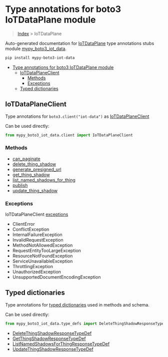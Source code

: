 # Type annotations for boto3 IoTDataPlane module

> [Index](..) > IoTDataPlane

Auto-generated documentation for
[IoTDataPlane](https://boto3.amazonaws.com/v1/documentation/api/1.17.75/reference/services/iot-data.html#IoTDataPlane)
type annotations stubs module
[mypy_boto3_iot_data](https://pypi.org/project/mypy-boto3-iot-data/).

```bash
pip install mypy-boto3-iot-data
```

- [Type annotations for boto3 IoTDataPlane module](#type-annotations-for-boto3-iotdataplane-module)
  - [IoTDataPlaneClient](#iotdataplaneclient)
    - [Methods](#methods)
    - [Exceptions](#exceptions)
  - [Typed dictionaries](#typed-dictionaries)

## IoTDataPlaneClient

Type annotations for `boto3.client("iot-data")` as
[IoTDataPlaneClient](./client.md)

Can be used directly:

```python
from mypy_boto3_iot_data.client import IoTDataPlaneClient
```

### Methods

- [can_paginate](./client.md#can_paginate)
- [delete_thing_shadow](./client.md#delete_thing_shadow)
- [generate_presigned_url](./client.md#generate_presigned_url)
- [get_thing_shadow](./client.md#get_thing_shadow)
- [list_named_shadows_for_thing](./client.md#list_named_shadows_for_thing)
- [publish](./client.md#publish)
- [update_thing_shadow](./client.md#update_thing_shadow)

### Exceptions

IoTDataPlaneClient [exceptions](./client.md#exceptions)

- ClientError
- ConflictException
- InternalFailureException
- InvalidRequestException
- MethodNotAllowedException
- RequestEntityTooLargeException
- ResourceNotFoundException
- ServiceUnavailableException
- ThrottlingException
- UnauthorizedException
- UnsupportedDocumentEncodingException

## Typed dictionaries

Type annotations for [typed dictionaries](./type_defs.md) used in methods and
schema.

Can be used directly:

```python
from mypy_boto3_iot_data.type_defs import DeleteThingShadowResponseTypeDef, ...
```

- [DeleteThingShadowResponseTypeDef](./type_defs.md#deletethingshadowresponsetypedef)
- [GetThingShadowResponseTypeDef](./type_defs.md#getthingshadowresponsetypedef)
- [ListNamedShadowsForThingResponseTypeDef](./type_defs.md#listnamedshadowsforthingresponsetypedef)
- [UpdateThingShadowResponseTypeDef](./type_defs.md#updatethingshadowresponsetypedef)
